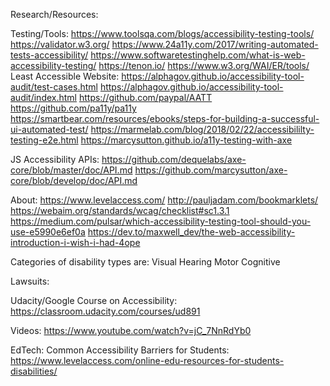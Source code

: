 Research/Resources: 

Testing/Tools: 
https://www.toolsqa.com/blogs/accessibility-testing-tools/
https://validator.w3.org/
https://www.24a11y.com/2017/writing-automated-tests-accessibility/
https://www.softwaretestinghelp.com/what-is-web-accessibility-testing/
https://tenon.io/
https://www.w3.org/WAI/ER/tools/
Least Accessible Website: https://alphagov.github.io/accessibility-tool-audit/test-cases.html 
https://alphagov.github.io/accessibility-tool-audit/index.html
https://github.com/paypal/AATT 
https://github.com/pa11y/pa11y
https://smartbear.com/resources/ebooks/steps-for-building-a-successful-ui-automated-test/
https://marmelab.com/blog/2018/02/22/accessibililty-testing-e2e.html 
https://marcysutton.github.io/a11y-testing-with-axe 

JS Accessibility APIs:
https://github.com/dequelabs/axe-core/blob/master/doc/API.md
https://github.com/marcysutton/axe-core/blob/develop/doc/API.md


About: 
https://www.levelaccess.com/
http://pauljadam.com/bookmarklets/
https://webaim.org/standards/wcag/checklist#sc1.3.1
https://medium.com/pulsar/which-accessibility-testing-tool-should-you-use-e5990e6ef0a
https://dev.to/maxwell_dev/the-web-accessibility-introduction-i-wish-i-had-4ope

Categories of disability types are: 
Visual
Hearing
Motor
Cognitive

Lawsuits: 

Udacity/Google Course on Accessibility: https://classroom.udacity.com/courses/ud891 

Videos: 
https://www.youtube.com/watch?v=jC_7NnRdYb0 


EdTech: 
Common Accessibility Barriers for Students: 
https://www.levelaccess.com/online-edu-resources-for-students-disabilities/
